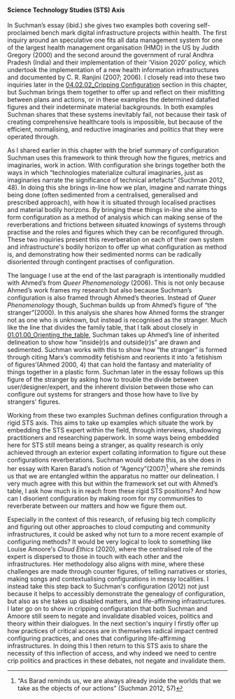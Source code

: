 
#### Science Technology Studies (STS) Axis

In Suchman’s essay (ibid.) she gives two examples both covering self-proclaimed bench mark digital infrastructure projects within health. The first inquiry around an speculative one fits all data management system for one of the largest health management organisation (HMO) in the US by Judith Gregory (2000) and the second around the government of rural Andhra Pradesh (India) and their implementation of  their ‘Vision 2020’ policy, which undertook the implementation of a new health information infrastructures and documented by C. R. Ranjini (2007; 2006). I closely read into these two inquiries later in the [04.02.02_Cripping Configuration](04.02.02_Cripping%20Configuration.md) section in this chapter, but Suchman brings them together to offer up and reflect on their misfitting between plans and actions, or in these examples the determined datafied figures and their indeterminate material backgrounds. In both examples Suchman shares that these systems inevitably fail, not because their task of creating comprehensive healthcare tools is impossible, but because of the efficient, normalising, and reductive imaginaries and politics that they were operated through. 

As I shared earlier in this chapter with the brief summary of configuration Suchman uses this framework to think through how the figures, metrics and imaginaries, work in action. With configuration she brings together both the ways in which “technologies materialize cultural imaginaries, just as imaginaries narrate the significance of technical artefacts” (Suchman 2012, 48). In doing this she brings in-line how we plan, imagine and narrate things being done (often sedimented from a centralised, generalised and prescribed approach), with how it is situated through localised practises and material bodily horizons. By bringing these things in-line she aims to form configuration as a method of analysis which can making sense of the reverberations and frictions between situated knowings of systems through practise and the roles and figures which they can be reconfigured through. These two inquiries present this reverberation on each of their own system and infrastructure's bodily horizon to offer up what configuration as method is, and demonstrating how their sedimented norms can be radically disoriented through contingent practises of configuration.

The language I use at the end of the last paragraph is intentionally muddled with Ahmed’s from _Queer Phenomenology_ (2006). This is not only because Ahmed’s work frames my research but also because Suchman’s configuration is also framed through Ahmed’s theories. Instead of _Queer Phenomenology_ though, Suchman builds up from Ahmed’s figure of “the stranger”(2000). In this analysis she shares how Ahmed forms the stranger not as one who is unknown, but instead is recognised as the stranger. Much like the line that divides the family table, that I talk about closely in [01.01.00_Orienting_the_table](../../01_Disability_justice_and_life_affirmation_flipping_the_table/01_entries/01.01.00_Orienting_the_table.md), Suchman takes up Ahmed’s line of inherited delineation to show how “inside(r)s and outside(r)s” are drawn and sedimented. Suchman works with this to show how “the stranger” is formed through citing Marx’s commodity fetishism and reorients it into ‘a fetishism of figures’(Ahmed 2000, 4) that can hold the fantasy and materiality of things together in a plastic form. Suchman later in the essay follows up this figure of the stranger by asking how to trouble the divide between user/designer/expert, and the inherent division between those who can configure out systems for strangers and those how have to live by strangers' figures.

Working from these two examples Suchman defines configuration through a rigid STS axis. This aims to take up examples which situate the work by embedding the STS expert within the field, through interviews, shadowing practitioners and researching paperwork. In some ways being embedded here for STS still means being a stranger, as quality research is only achieved through an exterior expert collating information to figure out these configurations reverberations. Suchman would debate this, as she does in her essay with Karen Barad’s notion of “Agency”(2007)[^2b] where she reminds us that we are entangled within the apparatus no matter our delineation. I very much agree with this but within the framework set out with Ahmed’s table, I ask how much is in reach from these rigid STS positions? And how can I disorient configuration by making room for my communities to reverberate between our matters and how we figure them out.

Especially in the context of this research, of refusing big tech complicity and figuring out other approaches to cloud computing and community infrastructures, it could be asked why not turn to a more recent example of configuring methods? It would be very logical to look to something like Louise Amoore's _Cloud Ethics_ (2020), where the centralised role of the expert is dispersed to those in touch with each other and the infrastructures. Her methodology also aligns with mine, where these challenges are made through counter figures, of telling narratives or stories, making songs and contextualising configurations in messy localities. I instead take this step back to Suchman's configuration (2012) not just because it helps to accessibly demonstrate the genealogy of configuration, but also as she takes up disabled matters, and life-affirming infrastructures. I later go on to show in cripping configuration that both Suchman and Amoore still seem to negate and invalidate disabled voices, politics and theory within their dialogues. In the next section's inquiry I firstly offer up how practices of critical access are in themselves radical impact centred configuring practices, and ones that configuring life-affirming infrastructures. In doing this I then return to this STS axis to share the necessity of this inflection of access, and why indeed we need to centre crip politics and practices in these debates, not negate and invalidate them.


[^2b]: “As Barad reminds us, we are always already inside the worlds that we take as the objects of our actions” (Suchman 2012, 57)
